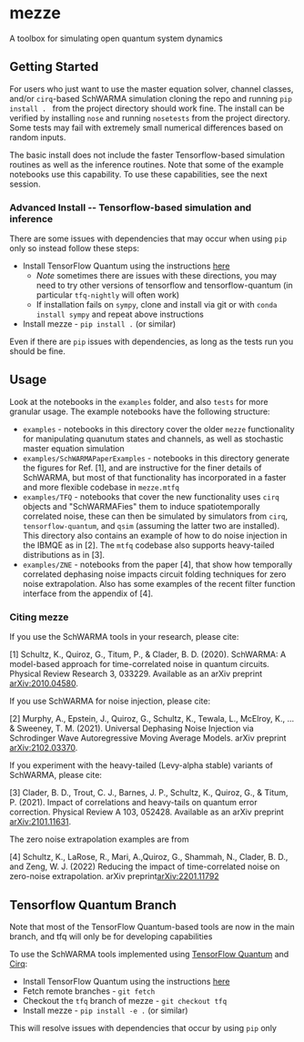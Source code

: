 # mezze

A toolbox for simulating open quantum system dynamics

## Getting Started


For users who just want to use the master equation solver, channel classes, and/or `cirq`-based SchWARMA simulation cloning the repo and running `pip install . `  from the project directory should work fine. The install can be verified by installing `nose` and running `nosetests` from the project directory. Some tests may fail with extremely small numerical differences based on random inputs.

The basic install does not include the faster Tensorflow-based simulation routines as well as the inference routines.  Note that some of the example notebooks use this capability. To use these capabilities, see the next session.

### Advanced Install -- Tensorflow-based simulation and inference

There are some issues with dependencies that may occur when using `pip` only so instead follow these steps:

* Install TensorFlow Quantum using the instructions [here](https://www.tensorflow.org/quantum/install)
  * *Note* sometimes there are issues with these directions, you may need to try other versions of tensorflow and tensorflow-quantum (in particular `tfq-nightly` will often work)
  * If installation fails on `sympy`, clone and install via git or with `conda install sympy` and repeat above instructions
* Install mezze - `pip install .` (or similar)

Even if there are `pip` issues with dependencies, as long as the tests run you should be fine.

## Usage

Look at the notebooks in the `examples` folder, and also `tests` for more granular usage. The example notebooks have the following structure:

* `examples` - notebooks in this directory cover the older `mezze` functionality for manipulating quanutum states and channels, as well as stochastic master equation simulation
* `examples/SchWARMAPaperExamples` - notebooks in this directory generate the figures for Ref. [1], and are instructive for the finer details of SchWARMA, but most of that functionality has incorporated in a faster and more flexible codebase in `mezze.mtfq`
* `examples/TFQ` - notebooks that cover the new functionality uses `cirq` objects and "SchWARMAFies" them to induce spatiotemporally correlated noise, these can then be simulated by simulators from `cirq`, `tensorflow-quantum`, and `qsim` (assuming the latter two are installed). This directory also contains an example of how to do noise injection in the IBMQE as in [2]. The `mtfq` codebase also supports heavy-tailed distributions as in [3].
* `examples/ZNE` - notebooks from the paper [4], that show how temporally correlated dephasing noise impacts circuit folding techniques for zero noise extrapolation. Also has some examples of the recent filter function interface from the appendix of [4]. 



### Citing mezze

If you use the SchWARMA tools in your research, please cite:

[1] Schultz, K., Quiroz, G., Titum, P., & Clader, B. D. (2020). SchWARMA: A model-based approach for time-correlated noise in quantum circuits. Physical Review Research 3, 033229. Available as an arXiv preprint [arXiv:2010.04580](https://arxiv.org/abs/2010.04580).

If you use SchWARMA for noise injection, please cite:

[2] Murphy, A., Epstein, J., Quiroz, G., Schultz, K., Tewala, L., McElroy, K., ... & Sweeney, T. M. (2021). Universal Dephasing Noise Injection via Schrodinger Wave Autoregressive Moving Average Models. arXiv preprint [arXiv:2102.03370](https://arxiv.org/abs/2102.03370).

If you experiment with the heavy-tailed (Levy-alpha stable) variants of SchWARMA, please cite:

[3] Clader, B. D., Trout, C. J., Barnes, J. P., Schultz, K., Quiroz, G., & Titum, P. (2021). Impact of correlations and heavy-tails on quantum error correction. Physical Review A 103, 052428. Available as an arXiv preprint [arXiv:2101.11631](https://arxiv.org/abs/2101.11631).

The zero noise extrapolation examples are from 

[4] Schultz, K., LaRose, R., Mari, A.,Quiroz, G., Shammah, N., Clader, B. D., and Zeng, W. J. (2022) Reducing the impact of time-correlated noise on zero-noise extrapolation. arXiv preprint[arXiv:2201.11792](https://arxiv.org/abs/2201.11792)

## Tensorflow Quantum Branch

Note that most of the TensorFlow Quantum-based tools are now in the main branch, and tfq will only be for developing capabilities

To use the SchWARMA tools implemented using [TensorFlow Quantum](https://www.tensorflow.org/quantum) and [Cirq](https://github.com/quantumlib/Cirq):

* Install TensorFlow Quantum using the instructions [here](https://www.tensorflow.org/quantum/install)
* Fetch remote branches - `git fetch`
* Checkout the `tfq` branch of mezze - `git checkout tfq`
* Install mezze - `pip install -e .` (or similar)

This will resolve issues with dependencies that occur by using `pip` only
